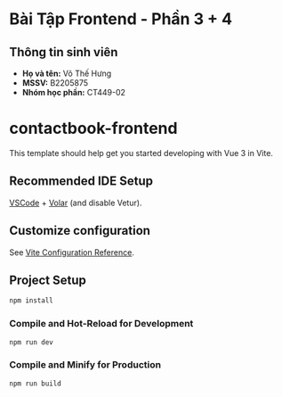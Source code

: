 # Bài Tập Frontend - Phần 3 + 4

## Thông tin sinh viên

- **Họ và tên:** Võ Thế Hưng  
- **MSSV:** B2205875  
- **Nhóm học phần:** CT449-02


# contactbook-frontend

This template should help get you started developing with Vue 3 in Vite.

## Recommended IDE Setup

[VSCode](https://code.visualstudio.com/) + [Volar](https://marketplace.visualstudio.com/items?itemName=Vue.volar) (and disable Vetur).

## Customize configuration

See [Vite Configuration Reference](https://vite.dev/config/).

## Project Setup

```sh
npm install
```

### Compile and Hot-Reload for Development

```sh
npm run dev
```

### Compile and Minify for Production

```sh
npm run build
```
